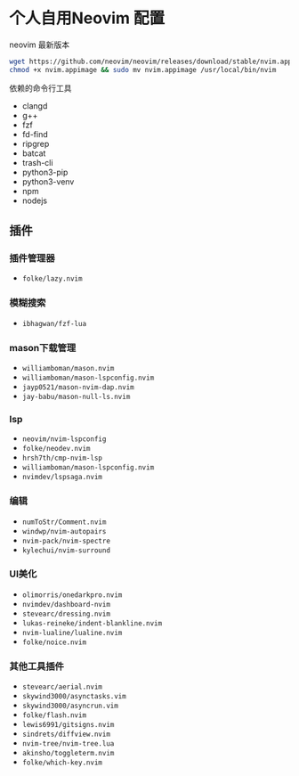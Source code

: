 # 个人自用Neovim 配置

neovim 最新版本

```bash
wget https://github.com/neovim/neovim/releases/download/stable/nvim.appimage
chmod +x nvim.appimage && sudo mv nvim.appimage /usr/local/bin/nvim
```

依赖的命令行工具

- clangd
- g++
- fzf
- fd-find
- ripgrep
- batcat
- trash-cli
- python3-pip
- python3-venv
- npm
- nodejs

## 插件

### 插件管理器

- `folke/lazy.nvim`

### 模糊搜索

- `ibhagwan/fzf-lua`

### mason下载管理

- `williamboman/mason.nvim`
- `williamboman/mason-lspconfig.nvim`
- `jayp0521/mason-nvim-dap.nvim`
- `jay-babu/mason-null-ls.nvim`

### lsp

- `neovim/nvim-lspconfig`
- `folke/neodev.nvim`
- `hrsh7th/cmp-nvim-lsp`
- `williamboman/mason-lspconfig.nvim`
- `nvimdev/lspsaga.nvim`

### 编辑

- `numToStr/Comment.nvim`
- `windwp/nvim-autopairs`
- `nvim-pack/nvim-spectre`
- `kylechui/nvim-surround`

### UI美化

- `olimorris/onedarkpro.nvim`
- `nvimdev/dashboard-nvim`
- `stevearc/dressing.nvim`
- `lukas-reineke/indent-blankline.nvim`
- `nvim-lualine/lualine.nvim`
- `folke/noice.nvim`

### 其他工具插件

- `stevearc/aerial.nvim`
- `skywind3000/asynctasks.vim`
- `skywind3000/asyncrun.vim`
- `folke/flash.nvim`
- `lewis6991/gitsigns.nvim`
- `sindrets/diffview.nvim`
- `nvim-tree/nvim-tree.lua`
- `akinsho/toggleterm.nvim`
- `folke/which-key.nvim`
